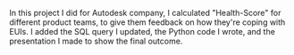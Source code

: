 In this project I did for Autodesk company, I calculated "Health-Score" for different product teams, to give them feedback on how they're coping with EUIs.
I added the SQL query I updated, the Python code I wrote, and the presentation I made to show the final outcome.
